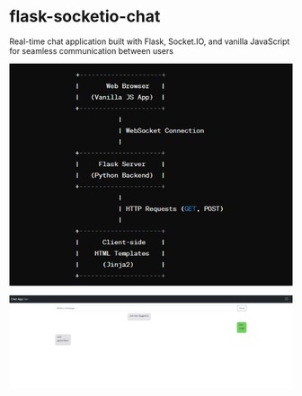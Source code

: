 # flask-socketio-chat

Real-time chat application built with Flask, Socket.IO, and vanilla JavaScript for seamless communication between users

![alt text](general-architecture.png)

![alt text](sample.png)

